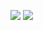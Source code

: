 ![](https://github-readme-stats.vercel.app/api?username=okwrtdsh&count_private=true&show_icons=true&include_all_commits=true)
![](https://github-readme-stats.vercel.app/api/top-langs/?username=okwrtdsh&layout=compact&langs_count=10)
